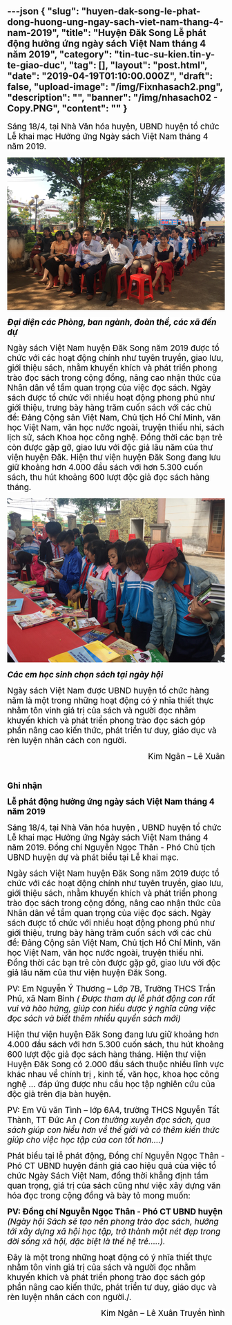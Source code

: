 ---json
{
    "slug": "huyen-dak-song-le-phat-dong-huong-ung-ngay-sach-viet-nam-thang-4-nam-2019",
    "title": "Huyện Đăk Song Lễ phát động hưởng ứng ngày sách Việt Nam tháng 4 năm 2019",
    "category": "tin-tuc-su-kien.tin-y-te-giao-duc",
    "tag": [],
    "layout": "post.html",
    "date": "2019-04-19T01:10:00.000Z",
    "draft": false,
    "upload-image": "/img/Fixnhasach2.png",
    "description": "",
    "banner": "/img/nhasach02 - Copy.PNG",
    "__content__": ""
}
---
<p><span style="font-size:14.0pt"><span style="background-color:white"><span style="color:black">S&aacute;ng 18/4, tại Nh&agrave; Văn h&oacute;a huyện, UBND huyện tổ chức Lễ khai mạc Hưởng ứng Ng&agrave;y s&aacute;ch Việt Nam th&aacute;ng 4 năm 2019.<strong> </strong> </span></span></span></p>

<p><img alt="" src="/img/Fixnhasach1.png" /></p>

<p><span style="font-size:14.0pt"><span style="background-color:white"><span style="color:black"><em><strong>Đại diện c&aacute;c Ph&ograve;ng, ban ng&agrave;nh, đo&agrave;n thể, c&aacute;c x&atilde; đến dự </strong></em></span></span></span></p>

<p><span style="font-size:14.0pt"><span style="background-color:white"><span style="color:black">Ng&agrave;y s&aacute;ch Việt Nam huyện Đăk Song năm 2019 được tổ chức với c&aacute;c hoạt động ch&iacute;nh như tuy&ecirc;n truyền, giao lưu, giới thiệu s&aacute;ch, nhằm khuyến kh&iacute;ch v&agrave; ph&aacute;t triển phong tr&agrave;o đọc s&aacute;ch trong cộng đồng, n&acirc;ng cao nhận thức của Nh&acirc;n d&acirc;n về tầm quan trọng của việc đọc s&aacute;ch. Ng&agrave;y s&aacute;ch được tổ chức với nhiều hoạt động phong ph&uacute; như giới thiệu, trưng b&agrave;y h&agrave;ng trăm cuốn s&aacute;ch với c&aacute;c chủ đề: Đảng Cộng sản Việt Nam, Chủ tịch Hồ Ch&iacute; Minh, văn học Việt Nam, văn học nước ngo&agrave;i, truyện thiếu nhi, s&aacute;ch lịch sử, s&aacute;ch Khoa học c&ocirc;ng nghệ. Đồng thời c&aacute;c bạn trẻ c&ograve;n được gặp gỡ, giao lưu với độc giả l&acirc;u năm của thư viện huyện Đăk. Hiện thư viện huyện Đăk Song đang lưu giữ khoảng hơn 4.000 đầu s&aacute;ch với hơn 5.300 cuốn s&aacute;ch, thu h&uacute;t khoảng 600 lượt độc giả đọc s&aacute;ch h&agrave;ng th&aacute;ng. </span></span></span></p>

<p><img alt="" src="/img/Fixnhasach2.png" /></p>

<p><em><strong><span style="font-size:14.0pt"><span style="background-color:white"><span style="color:black">C&aacute;c em học sinh chọn s&aacute;ch tại ng&agrave;y hội</span></span></span></strong></em></p>

<p><span style="font-size:14.0pt"><span style="background-color:white"><span style="color:black">Ng&agrave;y s&aacute;ch Việt Nam được UBND huyện tổ chức h&agrave;ng năm l&agrave; một trong những hoạt động c&oacute; &yacute; nhĩa thiết thực nhằm t&ocirc;n vinh gi&aacute; trị của s&aacute;ch v&agrave; người đọc nhằm khuyến kh&iacute;ch v&agrave; ph&aacute;t triển phong tr&agrave;o đọc s&aacute;ch g&oacute;p phần n&acirc;ng cao kiến thức, ph&aacute;t triển tư duy, gi&aacute;o dục v&agrave; r&egrave;n luyện nh&acirc;n c&aacute;ch con người.</span></span></span></p>

<p style="text-align:right"><span style="font-size:14.0pt"><span style="background-color:white"><span style="color:black">Kim Ng&acirc;n &ndash; L&ecirc; Xu&acirc;n</span></span></span></p>

<p>&nbsp;</p>

<p><strong><span style="font-size:14.0pt"><span style="background-color:white"><span style="color:black">Ghi nhận</span></span></span></strong></p>

<p><strong><span style="font-size:14.0pt"><span style="background-color:white"><span style="color:black">Lễ ph&aacute;t động hưởng ứng ng&agrave;y s&aacute;ch Việt Nam th&aacute;ng 4 năm 2019</span></span></span></strong></p>

<p><span style="font-size:14.0pt"><span style="background-color:white"><span style="color:black">S&aacute;ng 18/4, tại Nh&agrave; Văn h&oacute;a huyện , UBND huyện tổ chức Lễ khai mạc Hưởng ứng Ng&agrave;y s&aacute;ch Việt Nam th&aacute;ng 4 năm 2019.<strong> </strong> Đồng ch&iacute; Nguyễn Ngọc Th&acirc;n - Ph&oacute; Chủ tịch UBND huyện dự v&agrave; ph&aacute;t biểu tại Lễ khai mạc.</span></span></span></p>

<p><span style="font-size:14.0pt"><span style="background-color:white"><span style="color:black">Ng&agrave;y s&aacute;ch Việt Nam huyện Đăk Song năm 2019 được tổ chức với c&aacute;c hoạt động ch&iacute;nh như tuy&ecirc;n truyền, giao lưu, giới thiệu s&aacute;ch, nhằm khuyến kh&iacute;ch v&agrave; ph&aacute;t triển phong tr&agrave;o đọc s&aacute;ch trong cộng đồng, n&acirc;ng cao nhận thức của Nh&acirc;n d&acirc;n về tầm quan trọng của việc đọc s&aacute;ch. Ng&agrave;y s&aacute;ch được tổ chức với nhiều hoạt động phong ph&uacute; như giới thiệu, trưng b&agrave;y h&agrave;ng trăm cuốn s&aacute;ch với c&aacute;c chủ đề: Đảng Cộng sản Việt Nam, Chủ tịch Hồ Ch&iacute; Minh, văn học Việt Nam, văn học nước ngo&agrave;i, truyện thiếu nhi. Đồng thời c&aacute;c bạn trẻ c&ograve;n được gặp gỡ, giao lưu với độc giả l&acirc;u năm của thư viện huyện Đăk Song. </span></span></span></p>

<p><span style="font-size:14.0pt"><span style="background-color:white"><span style="color:black">PV: Em Nguyễn &Yacute; Thương &ndash; Lớp 7B, Trường THCS Trần Ph&uacute;, x&atilde; Nam B&igrave;nh <em>( Được tham dự lễ ph&aacute;t động con rất vui v&agrave; h&agrave;o hứng, gi&uacute;p con hiểu dược &yacute; nghĩa cũng việc đọc s&aacute;ch v&agrave; biết th&ecirc;m nhiều quyển s&aacute;ch mới)</em></span></span></span></p>

<p><span style="font-size:14.0pt"><span style="background-color:white"><span style="color:black">Hiện thư viện huyện Đăk Song đang lưu giữ khoảng hơn 4.000 đầu s&aacute;ch với hơn 5.300 cuốn s&aacute;ch, thu h&uacute;t khoảng 600 lượt độc giả đọc s&aacute;ch h&agrave;ng th&aacute;ng. Hiện thư viện Huyện Đăk Song c&oacute; 2.000 đầu s&aacute;ch thuộc nhiều lĩnh vực kh&aacute;c nhau về ch&iacute;nh trị , kinh tế, văn học, khoa học c&ocirc;ng nghệ &hellip; đ&aacute;p ứng được nhu cầu học tập nghi&ecirc;n cứu của độc giả tr&ecirc;n địa b&agrave;n huyện. </span></span></span></p>

<p><span style="font-size:14.0pt"><span style="background-color:white"><span style="color:black">PV: Em Vũ văn T&igrave;nh &ndash; lớp 6A4, trường THCS Nguyễn Tất Th&agrave;nh, TT Đức An <em>( Con thường xuy&ecirc;n đọc s&aacute;ch, qua s&aacute;ch gi&uacute;p con hiểu hơn về thế giới v&agrave; c&oacute; th&ecirc;m kiến thức gi&uacute;p cho việc học tập của con tốt hơn&hellip;.)</em></span></span></span></p>

<p><span style="font-size:14.0pt"><span style="background-color:white"><span style="color:black">Ph&aacute;t biểu tại lễ ph&aacute;t động, Đồng ch&iacute; Nguyễn Ngọc Th&acirc;n - Ph&oacute; CT UBND huyện đ&aacute;nh gi&aacute; cao hiệu quả của việc tổ chức Ng&agrave;y S&aacute;ch Việt Nam, đồng thời khẳng định tầm quan trọng, gi&aacute; trị của s&aacute;ch cũng như việc x&acirc;y dựng văn h&oacute;a đọc trong cộng đồng v&agrave; b&agrave;y tỏ mong muốn: </span></span></span></p>

<p><strong><span style="font-size:14.0pt"><span style="background-color:white"><span style="color:black">PV: Đồng ch&iacute; Nguyễn Ngọc Th&acirc;n - Ph&oacute; CT UBND huyện</span></span></span></strong><span style="font-size:14.0pt"><span style="background-color:white"><span style="color:black"> <em>(Ng&agrave;y hội S&aacute;ch sẽ tạo n&ecirc;n phong tr&agrave;o đọc s&aacute;ch, hướng tới x&acirc;y dựng x&atilde; hội học tập, trở th&agrave;nh một n&eacute;t đẹp trong đời sống x&atilde; hội, đặc biệt l&agrave; thế hệ trẻ&hellip;..).</em></span></span></span></p>

<p><span style="font-size:14.0pt"><span style="background-color:white"><span style="color:black">Đ&acirc;y l&agrave; một trong những hoạt động c&oacute; &yacute; nhĩa thiết thực nhằm t&ocirc;n vinh gi&aacute; trị của s&aacute;ch v&agrave; người đọc nhằm khuyến kh&iacute;ch v&agrave; ph&aacute;t triển phong tr&agrave;o đọc s&aacute;ch g&oacute;p phần n&acirc;ng cao kiến thức, ph&aacute;t triển tư duy, gi&aacute;o dục v&agrave; r&egrave;n luyện nh&acirc;n c&aacute;ch con người./.</span></span></span></p>

<p style="text-align:right"><span style="font-size:14.0pt"><span style="background-color:white"><span style="color:black">Kim Ng&acirc;n &ndash; L&ecirc; Xu&acirc;n&nbsp;</span></span></span><span style="font-size:14.0pt"><span style="background-color:white"><span style="color:black">Truyền h&igrave;nh</span></span></span></p>

<p>&nbsp;</p>
